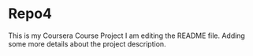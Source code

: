 # Repo4
This is my Coursera Course Project
I am editing the README file. Adding some more details about the project description.
